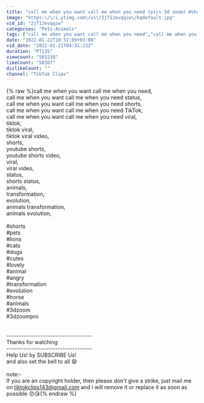 ```yaml
---
title: "call me when you want call me when you need (pics 3d zoom) #shorts #animal #tiktok"
image: "https:\/\/i.ytimg.com\/vi\/2jT1Jevqqiw\/hqdefault.jpg"
vid_id: "2jT1Jevqqiw"
categories: "Pets-Animals"
tags: ["call me when you want call me when you need","call me when you want call me when you need animals","call me when you want"]
date: "2022-01-22T10:57:09+03:00"
vid_date: "2022-01-21T04:31:23Z"
duration: "PT13S"
viewcount: "565239"
likeCount: "58307"
dislikeCount: ""
channel: "TikTok Clips"
---
```

{% raw %}call me when you want call me when you need,<br />call me when you want call me when you need status,<br />call me when you want call me when you need shorts,<br />call me when you want call me when you need TikTok,<br />call me when you want call me when you need viral,<br />tiktok,<br />tiktok viral,<br />tiktok viral video,<br />shorts,<br />youtube shorts,<br />youtube shorts video,<br />viral,<br />viral video,<br />status,<br />shorts status,<br />animals,<br />transformation,<br />evolution,<br />animals transformation,<br />animals evolution,<br /><br />#shorts<br />#pets<br />#lions<br />#cats<br />#dogs<br />#cutes<br />#lovely<br />#animal<br />#angry<br />#transformation <br />#evolution <br />#horse<br />#animals<br />#3dzoom<br />#3dzoompro <br /><br /><br />-----------------------------------<br />Thanks for watching<br />-----------------------------------<br />Help Us! by SUBSCRIBE Us!<br />and also set the bell to all 😄<br /><br />note:-<br />If you are an copyright holder, then please don't give a strike, just mail me on tiktokclips143@gmail.com and i will remove it or replace it as soon as possible 😚😘{% endraw %}
